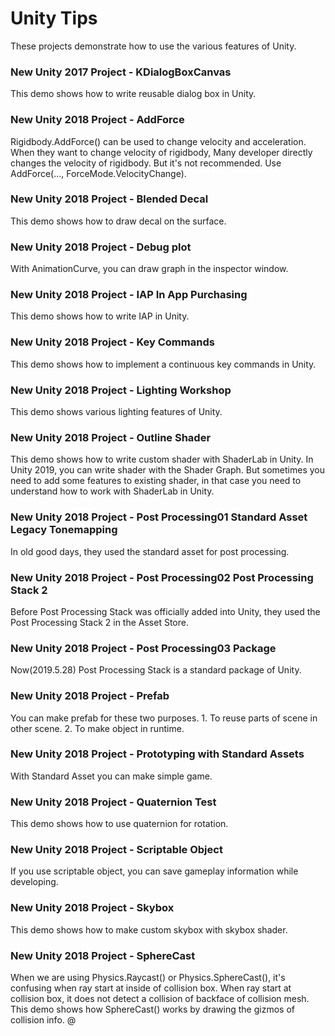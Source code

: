 # Unity Tips
These projects demonstrate how to use the various features of Unity.<br>

### New Unity 2017 Project - KDialogBoxCanvas
This demo shows how to write reusable dialog box in Unity.

### New Unity 2018 Project - AddForce
Rigidbody.AddForce() can be used to change velocity and acceleration. When they want to change velocity of rigidbody, Many developer directly changes the velocity of rigidbody. But it's not recommended. Use AddForce(..., ForceMode.VelocityChange).

### New Unity 2018 Project - Blended Decal
This demo shows how to draw decal on the surface.

### New Unity 2018 Project - Debug plot
With AnimationCurve, you can draw graph in the inspector window.

### New Unity 2018 Project - IAP In App Purchasing
This demo shows how to write IAP in Unity.

### New Unity 2018 Project - Key Commands
This demo shows how to implement a continuous key commands in Unity.

### New Unity 2018 Project - Lighting Workshop
This demo shows various lighting features of Unity.

### New Unity 2018 Project - Outline Shader
This demo shows how to write custom shader with ShaderLab in Unity. In Unity 2019, you can write shader with the Shader Graph. But sometimes you need to add some features to existing shader, in that case you need to understand how to work with ShaderLab in Unity.

### New Unity 2018 Project - Post Processing01 Standard Asset Legacy Tonemapping
In old good days, they used the standard asset for post processing.

### New Unity 2018 Project - Post Processing02 Post Processing Stack 2
Before Post Processing Stack was officially added into Unity, they used the Post Processing Stack 2 in the Asset Store.

### New Unity 2018 Project - Post Processing03 Package
Now(2019.5.28) Post Processing Stack is a standard package of Unity.

### New Unity 2018 Project - Prefab
You can make prefab for these two purposes.
    1. To reuse parts of scene in other scene.
    2. To make object in runtime.
    
### New Unity 2018 Project - Prototyping with Standard Assets
With Standard Asset you can make simple game.

### New Unity 2018 Project - Quaternion Test
This demo shows how to use quaternion for rotation.

### New Unity 2018 Project - Scriptable Object
If you use scriptable object, you can save gameplay information while developing.

### New Unity 2018 Project - Skybox
This demo shows how to make custom skybox with skybox shader.

### New Unity 2018 Project - SphereCast
When we are using Physics.Raycast() or Physics.SphereCast(), it's confusing when ray start at inside of collision box. When ray start at collision box, it does not detect a collision of backface of collision mesh. This demo shows how SphereCast() works by drawing the gizmos of collision info.
@

